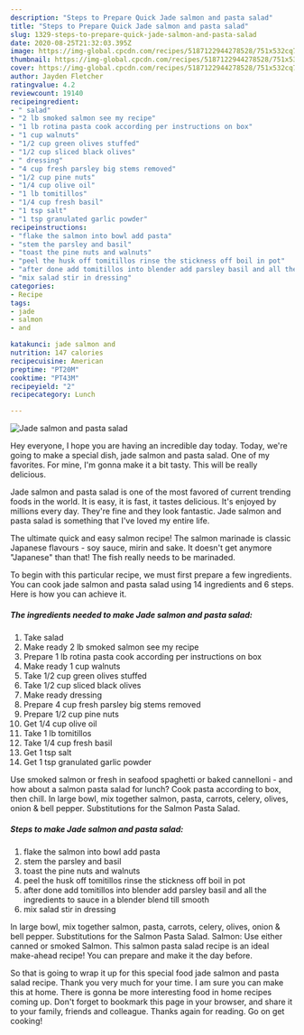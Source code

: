 ```yaml
---
description: "Steps to Prepare Quick Jade salmon and pasta salad"
title: "Steps to Prepare Quick Jade salmon and pasta salad"
slug: 1329-steps-to-prepare-quick-jade-salmon-and-pasta-salad
date: 2020-08-25T21:32:03.395Z
image: https://img-global.cpcdn.com/recipes/5187122944278528/751x532cq70/jade-salmon-and-pasta-salad-recipe-main-photo.jpg
thumbnail: https://img-global.cpcdn.com/recipes/5187122944278528/751x532cq70/jade-salmon-and-pasta-salad-recipe-main-photo.jpg
cover: https://img-global.cpcdn.com/recipes/5187122944278528/751x532cq70/jade-salmon-and-pasta-salad-recipe-main-photo.jpg
author: Jayden Fletcher
ratingvalue: 4.2
reviewcount: 19140
recipeingredient:
- " salad"
- "2 lb smoked salmon see my recipe"
- "1 lb rotina pasta cook according per instructions on box"
- "1 cup walnuts"
- "1/2 cup green olives stuffed"
- "1/2 cup sliced black olives"
- " dressing"
- "4 cup fresh parsley big stems removed"
- "1/2 cup pine nuts"
- "1/4 cup olive oil"
- "1 lb tomitillos"
- "1/4 cup fresh basil"
- "1 tsp salt"
- "1 tsp granulated garlic powder"
recipeinstructions:
- "flake the salmon into bowl add pasta"
- "stem the parsley and basil"
- "toast the pine nuts and walnuts"
- "peel the husk off tomitillos rinse the stickness off boil in pot"
- "after done add tomitillos into blender add parsley basil and all the ingredients to sauce in a blender blend till smooth"
- "mix salad stir in dressing"
categories:
- Recipe
tags:
- jade
- salmon
- and

katakunci: jade salmon and 
nutrition: 147 calories
recipecuisine: American
preptime: "PT20M"
cooktime: "PT43M"
recipeyield: "2"
recipecategory: Lunch

---
```



![Jade salmon and pasta salad](https://img-global.cpcdn.com/recipes/5187122944278528/751x532cq70/jade-salmon-and-pasta-salad-recipe-main-photo.jpg)

Hey everyone, I hope you are having an incredible day today. Today, we're going to make a special dish, jade salmon and pasta salad. One of my favorites. For mine, I'm gonna make it a bit tasty. This will be really delicious.

Jade salmon and pasta salad is one of the most favored of current trending foods in the world. It is easy, it is fast, it tastes delicious. It's enjoyed by millions every day. They're fine and they look fantastic. Jade salmon and pasta salad is something that I've loved my entire life.

The ultimate quick and easy salmon recipe! The salmon marinade is classic Japanese flavours - soy sauce, mirin and sake. It doesn&#39;t get anymore &#34;Japanese&#34; than that! The fish really needs to be marinaded.


To begin with this particular recipe, we must first prepare a few ingredients. You can cook jade salmon and pasta salad using 14 ingredients and 6 steps. Here is how you can achieve it.

<!--inarticleads1-->

##### The ingredients needed to make Jade salmon and pasta salad:

1. Take  salad
1. Make ready 2 lb smoked salmon see my recipe
1. Prepare 1 lb rotina pasta cook according per instructions on box
1. Make ready 1 cup walnuts
1. Take 1/2 cup green olives stuffed
1. Take 1/2 cup sliced black olives
1. Make ready  dressing
1. Prepare 4 cup fresh parsley big stems removed
1. Prepare 1/2 cup pine nuts
1. Get 1/4 cup olive oil
1. Take 1 lb tomitillos
1. Take 1/4 cup fresh basil
1. Get 1 tsp salt
1. Get 1 tsp granulated garlic powder


Use smoked salmon or fresh in seafood spaghetti or baked cannelloni - and how about a salmon pasta salad for lunch? Cook pasta according to box, then chill. In large bowl, mix together salmon, pasta, carrots, celery, olives, onion &amp; bell pepper. Substitutions for the Salmon Pasta Salad. 

<!--inarticleads2-->

##### Steps to make Jade salmon and pasta salad:

1. flake the salmon into bowl add pasta
1. stem the parsley and basil
1. toast the pine nuts and walnuts
1. peel the husk off tomitillos rinse the stickness off boil in pot
1. after done add tomitillos into blender add parsley basil and all the ingredients to sauce in a blender blend till smooth
1. mix salad stir in dressing


In large bowl, mix together salmon, pasta, carrots, celery, olives, onion &amp; bell pepper. Substitutions for the Salmon Pasta Salad. Salmon: Use either canned or smoked Salmon. This salmon pasta salad recipe is an ideal make-ahead recipe! You can prepare and make it the day before. 

So that is going to wrap it up for this special food jade salmon and pasta salad recipe. Thank you very much for your time. I am sure you can make this at home. There is gonna be more interesting food in home recipes coming up. Don't forget to bookmark this page in your browser, and share it to your family, friends and colleague. Thanks again for reading. Go on get cooking!
